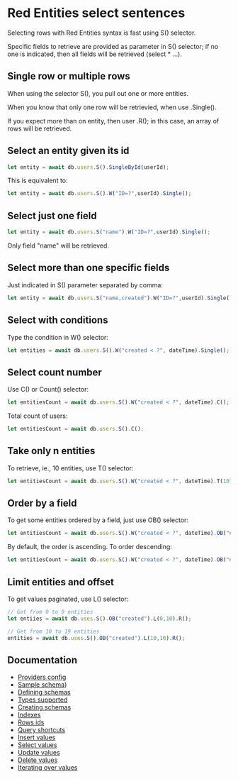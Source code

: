 # Red Entities select sentences

Selecting rows with Red Entities syntax is fast using S() selector.

Specific fields to retrieve are provided as parameter in S() selector; if no one is indicated, then all fields will be retrieved (select * ...).

## Single row or multiple rows
When using the selector S(), you pull out one or more entities.

When you know that only one row will be retrievied, when use .Single().

If you expect more than on entity, then user .R(); in this case, an array of rows will be retrieved.

## Select an entity given its id
```js
let entity = await db.users.S().SingleById(userId);
```

This is equivalent to:
```js
let entity = await db.users.S().W("ID=?",userId).Single();
```

## Select just one field
```js
let entity = await db.users.S("name").W("ID=?",userId).Single();
```

Only field "name" will be retrieved.

## Select more than one specific fields
Just indicated in S() parameter separated by comma:
```js
let entity = await db.users.S("name,created").W("ID=?",userId).Single();
```

## Select with conditions
Type the condition in W() selector:

```js
let entities = await db.users.S().W("created < ?", dateTime).Single();
```

## Select count number
Use C() or Count() selector:

```js
let entitiesCount = await db.users.S().W("created < ?", dateTime).C();
```

Total count of users:
```js
let entitiesCount = await db.users.S().C();
```

## Take only n entities
To retrieve, ie., 10 entities, use T() selector:

```js
let entitiesCount = await db.users.S().W("created < ?", dateTime).T(10).R();
```

## Order by a field
To get some entities ordered by a field, just use OB() selector:

```js
let entitiesCount = await db.users.S().W("created < ?", dateTime).OB("name").R();
```

By default, the order is ascending. To order descending:

```js
let entitiesCount = await db.users.S().W("created < ?", dateTime).OB("name", false).R();
```

## Limit entities and offset
To get values paginated, use L() selector:

```js
// Get from 0 to 9 entities
let entiies = await db.uses.S().OB("created").L(0,10).R();

// Get from 10 to 19 entities
entities = await db.uses.S().OB("created").L(10,10).R();
```

## Documentation
- [Providers config](docs/providers.md)
- [Sample schema](docs/sampleschema.md))
- [Defining schemas](docs/schemas.md)
- [Types supported](docs/types.md)
- [Creating schemas](docs/schemascreation.md)
- [Indexes](docs/indexes.md)
- [Rows ids](docs/ids.md)
- [Query shortcuts](docs/queryshortcuts.md)
- [Insert values](docs/insert.md)
- [Select values](docs/select.md)
- [Update values](docs/update.md)
- [Delete values](docs/delete.md)
- [Iterating over values](docs/iterating.md)